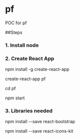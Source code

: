 # pf
POC for pf

##Steps
### 1. Install node
### 2. Create React App
<p>npm install -g create-react-app</p>
<p>create-react-app pf</p>
<p>cd pf </p>
<p>npm start </p>

### 3. Libraries needed
<p>npm install --save react-bootstrap</p>
<p>npm install --save react-icons-kit</p>
